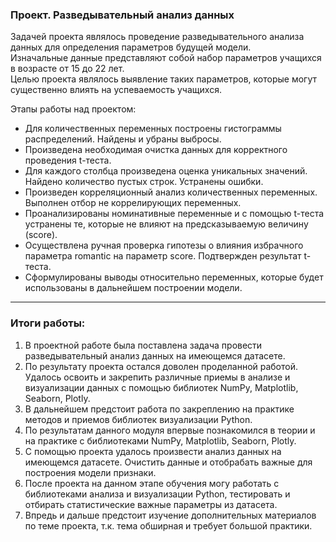 ### Проект. Разведывательный анализ данных

Задачей проекта являлось проведение разведывательного анализа данных для определения параметров будущей модели. <br>
Изначальные данные представляют собой набор параметров учащихся в возрасте от 15 до 22 лет.  <br>
Целью проекта являлось выявление таких параметров, которые могут существенно влиять на успеваемость учащихся.<br>

Этапы работы над проектом:
*	Для количественных переменных построены гистограммы распределений. Найдены и убраны выбросы.
*	Произведена необходимая очистка данных для корректного проведения t-теста.
*	Для каждого столбца произведена оценка уникальных значений. Найдено количество пустых строк. Устранены ошибки.
*	Произведен корреляционный анализ количественных переменных. Выполнен отбор не коррелирующих переменных.
*	Проанализированы номинативные переменные и с помощью t-теста устранены те, которые не влияют на предсказываемую величину (score).
*	Осуществлена ручная проверка гипотезы о влияния избрачного параметра romantic на параметр score. Подтвержден результат t-теста.
*	Сформулированы выводы относительно переменных, которые будет использованы в дальнейшем построении модели.

***

### Итоги работы:


1) В проектной работе была поставлена задача провести разведывательный анализ данных на имеющемся датасете.
2) По результату проекта остался доволен проделанной работой. Удалось освоить и закрепить различные приемы в анализе и визуализации данных с помощью библиотек NumPy, Matplotlib, Seaborn, Plotly.
3) В дальнейшем предстоит работа по закреплению на практике методов и приемов библиотек визуализации Python.
4) По результатам данного модуля впервые познакомился в теории и на практике с библиотеками NumPy, Matplotlib, Seaborn, Plotly.
5) С помощью проекта удалось произвести анализ данных на имеющемся датасете. Очистить данные и отобрабать важные для построения модели признаки.
6) После проекта на данном этапе обучения могу работать с библиотеками анализа и визуализации Python, тестировать и отбирать статистические важные параметры из датасета.
7) Впредь и дальше предстоит изучение дополнительных материалов по теме проекта, т.к. тема обширная и требует большой практики.
